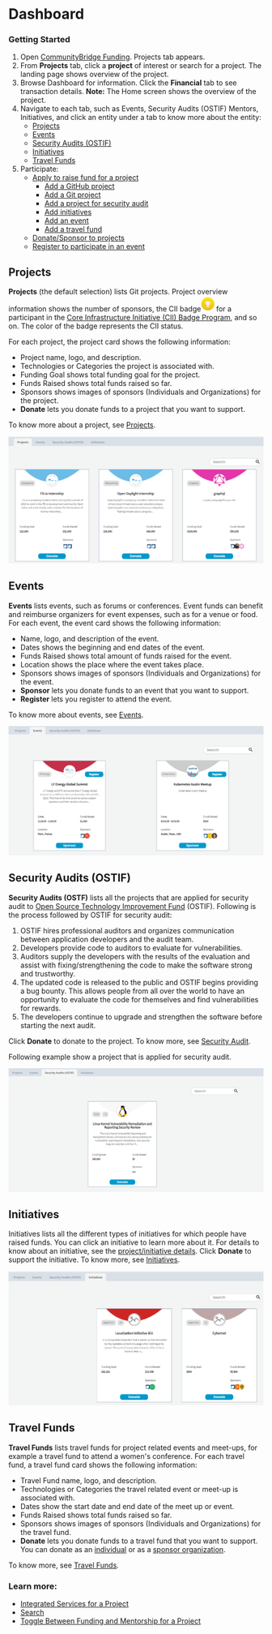 # Dashboard

### Getting Started

1. Open [CommunityBridge Funding](https://funding.communitybridge.org/). Projects tab appears.
2. From **Projects** tab, click a **project** of interest or search for a project. The landing page shows overview of the project.
3. Browse Dashboard for information. Click the **Financial** tab to see transaction details. **Note:** The Home screen shows the overview of the project.
4. Navigate to each tab, such as Events, Security Audits \(OSTIF\) Mentors, Initiatives, and click an entity under a tab to know more about the entity:
   * [Projects](./#Dashboard-ProjectsandMentorships)
   * [Events](./#Dashboard-Events)
   * [Security Audits \(OSTIF\)](./#security-audits-ostif)
   * [Initiatives](./#initiatives)
   * [Travel Funds](./#Dashboard-TravelScholarships)
5. Participate:
   * [Apply to raise fund for a project](../apply-for-funding/)
     * [Add a GitHub project](../apply-for-funding/add-a-github-project.md)
     * [Add a Git project](../apply-for-funding/add-a-git-project.md)
     * [Add a project for security audit](../apply-for-funding/add-a-project-for-security-audit.md)
     * [Add initiatives](../apply-for-funding/add-initiatives.md)
     * [Add an event](../apply-for-funding/add-an-event.md)
     * [Add a travel fund](../apply-for-funding/add-a-travel-fund.md)
   * [Donate/Sponsor to projects](../donate-sponsor/)
   * [Register to participate in an event](../register-for-an-event.md)

## Projects <a id="Dashboard-ProjectsandMentorships"></a>

**Projects** \(the default selection\) lists Git projects. Project overview information shows the number of sponsors, the CII badge![](../../../.gitbook/assets/7416569.png)for a participant in the [Core Infrastructure Initiative \(CII\) Badge Program](https://www.coreinfrastructure.org/programs/badge-program/), and so on. The color of the badge represents the CII status. 

For each project, the project card shows the following information:

* Project name, logo, and description.
* Technologies or Categories the project is associated with.
* Funding Goal shows total funding goal for the project.
* Funds Raised shows total funds raised so far.
* Sponsors shows images of sponsors \(Individuals and Organizations\) for the project.
*  **Donate** lets you donate funds to a project that you want to support.

To know more about a project, see [Projects](projects.md).

![Projects](../../../.gitbook/assets/funding-project-cards.png)

## Events <a id="Dashboard-Events"></a>

**Events** lists events, such as forums or conferences. Event funds can benefit and reimburse organizers for event expenses, such as for a venue or food. For each event, the event card shows the following information:

* Name, logo, and description of the event.
* Dates shows the beginning and end dates of the event.
* Funds Raised shows total amount of funds raised for the event.
* Location shows the place where the event takes place.
* Sponsors shows images of sponsors \(Individuals and Organizations\) for the event.
* **Sponsor** lets you donate funds to an event that you want to support.
* **Register** lets you register to attend the event.

To know more about events, see [Events](events.md).

![Events](../../../.gitbook/assets/event-cards.png)

## Security Audits \(OSTIF\)

**Security Audits \(OSTF\)** lists all the projects that are applied for security audit to [Open Source Technology Improvement Fund](https://ostif.org/the-ostif-mission/) \(OSTIF\). Following is the process followed by OSTIF for security audit:

1. OSTIF hires professional auditors and organizes communication between application developers and the audit team.
2. Developers provide code to auditors to evaluate for vulnerabilities.
3. Auditors supply the developers with the results of the evaluation and assist with fixing/strengthening the code to make the software strong and trustworthy.
4. The updated code is released to the public and OSTIF begins providing a bug bounty. This allows people from all over the world to have an opportunity to evaluate the code for themselves and find vulnerabilities for rewards.
5. The developers continue to upgrade and strengthen the software before starting the next audit.

Click **Donate** to donate to the project. To know more, see [Security Audit](security-audit.md).

Following example show a project that is applied for security audit.

![Project Applied for Security Audit](../../../.gitbook/assets/security-audit-projects.png)

## Initiatives

Initiatives lists all the different types of initiatives for which people have raised funds. You can click an initiative to learn more about it. For details to know about an initiative, see the [project/initiative details](projects.md). Click  **Donate** to support the initiative. To know more, see [Initiatives](initiatives.md).

![Initiatives](../../../.gitbook/assets/initiatives.png)

## Travel Funds <a id="Dashboard-TravelScholarships"></a>

**Travel Funds** lists travel funds for project related events and meet-ups, for example a travel fund to attend a women's conference. For each travel fund, a travel fund card shows the following information:

* Travel Fund name, logo, and description.
* Technologies or Categories the travel related event or meet-up is associated with.
* Dates show the start date and end date of the meet up or event.
* Funds Raised shows total funds raised so far.
* Sponsors shows images of sponsors \(Individuals and Organizations\) for the travel fund.
*  **Donate** lets you donate funds to a travel fund that you want to support. You can donate as an [individual](../donate-sponsor/donate-as-an-individual.md) or as a [sponsor organization](../donate-sponsor/donate-as-a-sponsor/).

To know more, see [Travel Funds](travel-funds.md).

### Learn more:

* [Integrated Services for a Project](integrated-services-for-a-project.md)
* [Search](search.md)
* [Toggle Between Funding and Mentorship for a Project](toggle-between-funding-and-mentorship-for-a-project.md)

